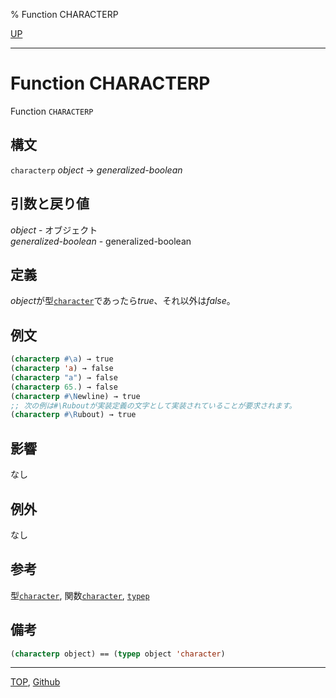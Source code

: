 % Function CHARACTERP

[UP](13.2.html)  

---

# Function **CHARACTERP**


Function `CHARACTERP`


## 構文

`characterp` *object* -> *generalized-boolean*


## 引数と戻り値

*object* - オブジェクト  
*generalized-boolean* - generalized-boolean


## 定義

*object*が型[`character`](13.2.character-system-class.html)であったら*true*、それ以外は*false*。


## 例文

```lisp
(characterp #\a) → true
(characterp 'a) → false
(characterp "a") → false
(characterp 65.) → false
(characterp #\Newline) → true
;; 次の例は#\Ruboutが実装定義の文字として実装されていることが要求されます。
(characterp #\Rubout) → true
```


## 影響

なし


## 例外

なし


## 参考

型[`character`](13.2.character-system-class.html),
関数[`character`](13.2.character-function.html),
[`typep`](4.4.typep.html)


## 備考

```lisp
(characterp object) == (typep object 'character)
```


---
[TOP](index.html),  [Github](https://github.com/nptcl/npt-japanese)

